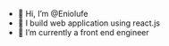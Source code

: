 - 👋 Hi, I’m @Eniolufe
- 👀 I build web application using react.js 
- 🌱 I’m currently a front end engineer 

<!---
Eniolufe/Eniolufe is a ✨ special ✨ repository because its `README.md` (this file) appears on your GitHub profile.
You can click the Preview link to take a look at your changes.
--->
